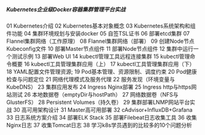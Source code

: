 ##### Kubernetes企业级Docker容器集群管理平台实战
01 Kubernetes介绍
02 Kubernetes基本对象概念
03 Kubernetes系统架构和组件功能
04 集群环境规划与安装docker
05 自签TSL证书
06 部署etcd集群
07 Flannel集群网络（工作原理）
08 Flannel集群网络（部署）
09 创建Node节点Kubeconfig文件
10 部署Master节点组件
11 部署Node节点组件
12 集群中运行一个测试示例
13 部署Web UI
14 kubectl管理工具远程连接集群
15 kubectl管理命令概要
16 kubectl工具管理集群应用（上）
17 kubectl工具管理集群应用（下）
18 YAML配置文件管理资源;
19 Pod基本管理、资源限制、调度约束
20 Pod健康检查与问题定位
21 网络代理模式及服务代理
22  服务发现（环境变量与KubeDNS）
23 集群应用发布
24 Ingress Nginx部署
25 Ingress http与https网站测试
26 本地数据卷（emptyDir与hostPath）
27 网络数据卷（NFS与GlusterFS）
28 Persistent Volumes（持久卷）
29 集群部署LNMP网站平台实战
30 高可用架构设计
31 Master高可用部署
32 cAdvisor+InfluxDB+Grafana
33 日志系统方案介绍
34 部署ELK Stack
35 部署Filebeat日志收集工具
36 收集Nginx日志
37 收集Tomcat日志
38 学习k8s学员遇到的比较多的10个问题分析
